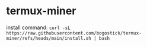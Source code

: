 # termux-miner

install command: `
curl -sL https://raw.githubusercontent.com/bogostick/termux-miner/refs/heads/main/install.sh | bash
`
